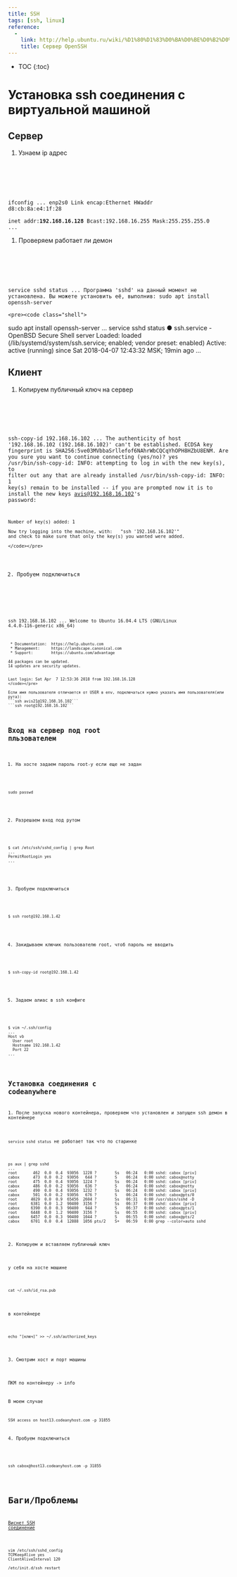 ```yaml
---
title: SSH
tags: [ssh, linux]
reference: 
  -
    link: http://help.ubuntu.ru/wiki/%D1%80%D1%83%D0%BA%D0%BE%D0%B2%D0%BE%D0%B4%D1%81%D1%82%D0%B2%D0%BE_%D0%BF%D0%BE_ubuntu_server/%D1%83%D0%B4%D0%B0%D0%BB%D0%B5%D0%BD%D0%BD%D0%BE%D0%B5_%D0%B0%D0%B4%D0%BC%D0%B8%D0%BD%D0%B8%D1%81%D1%82%D1%80%D0%B8%D1%80%D0%BE%D0%B2%D0%B0%D0%BD%D0%B8%D0%B5/openssh_server
    title: Сервер OpenSSH
---
```


* TOC 
{:toc}

# Установка ssh соединения с виртуальной машиной

## Сервер

1. Узнаем ip адрес

    <pre><code class="shell">
ifconfig 
...
    enp2s0    Link encap:Ethernet  HWaddr d8:cb:8a:e4:1f:28  
              inet addr:<b>192.168.16.128</b>  Bcast:192.168.16.255  Mask:255.255.255.0
...</code></pre>

1. Проверяем работает ли демон
    <pre><code class="shell">
service sshd status
...
   Программа 'sshd' на данный момент не установлена. Вы можете установить её, выполнив:
   sudo apt install openssh-server
    </code></pre>

    <pre><code class="shell">
sudo apt install openssh-server
   ...
   service sshd status
   ● ssh.service - OpenBSD Secure Shell server
      Loaded: loaded (/lib/systemd/system/ssh.service; enabled; vendor preset: enabled)
      Active: active (running) since Sat 2018-04-07 12:43:32 MSK; 19min ago
   ...
    </code></pre>


## Клиент

1. Копируем публичный ключ на сервер
    <pre><code class="shell">
ssh-copy-id 192.168.16.102
...
    The authenticity of host '192.168.16.102 (192.168.16.102)' can't be established.
    ECDSA key fingerprint is SHA256:5ve03MVbbaSrllefof6NAhrWbCQCqYhOPH8HZbU8ENM.
    Are you sure you want to continue connecting (yes/no)? yes
    /usr/bin/ssh-copy-id: INFO: attempting to log in with the new key(s), to filter out any that are already installed
    /usr/bin/ssh-copy-id: INFO: 1 key(s) remain to be installed -- if you are prompted now it is to install the new keys
    avis@192.168.16.102's password: 

    Number of key(s) added: 1

    Now try logging into the machine, with:   "ssh '192.168.16.102'"
    and check to make sure that only the key(s) you wanted were added.

    </code></pre>

2. Пробуем подключиться
    <pre><code class="shell">
ssh 192.168.16.102
...
    Welcome to Ubuntu 16.04.4 LTS (GNU/Linux 4.4.0-116-generic x86_64)

     * Documentation:  https://help.ubuntu.com
     * Management:     https://landscape.canonical.com
     * Support:        https://ubuntu.com/advantage

    44 packages can be updated.
    14 updates are security updates.


    Last login: Sat Apr  7 12:53:36 2018 from 192.168.16.128
    </code></pre>

    Если имя пользователя отличается от USER в env, подключаться нужно указать имя пользователя(или рута):  
    ```ssh avis21@192.168.16.102```  
    ```ssh root@192.168.16.102```

## Вход на сервер под root пльзователем

1. На хосте задаем пароль root-у если еще не задан

<pre><code class="perl">
sudo passwd
</code></pre>

2. Разрешаем вход под рутом

<pre><code class="shell">
$ cat /etc/ssh/sshd_config | grep Root
...
PermitRootLogin yes
...
</code></pre>

3. Пробуем подключиться
<pre><code class="perl">
$ ssh root@192.168.1.42
</code></pre>

4. Закидываем ключик пользователю root, чтоб пароль не вводить

<pre><code class="perl">
$ ssh-copy-id root@192.168.1.42
</code></pre>

5. Задаем алиас в ssh конфиге

<pre><code class="perl">
$ vim ~/.ssh/config
...
Host vb
  User root
  Hostname 192.168.1.42
  Port 22
...
</code></pre>


## Установка соединения с codeanywhere

<p>1. После запуска нового контейнера, проверяем что установлен и запущен ssh демон в контейнере</p>

`service sshd status` не работает так что по старинке
<pre><code class="perl">
ps aux | grep sshd
...
root       462  0.0  0.4  93056  1228 ?        Ss   06:24   0:00 sshd: cabox [priv]
cabox      473  0.0  0.2  93056   644 ?        S    06:24   0:00 sshd: cabox@notty
root       475  0.0  0.4  93056  1224 ?        Ss   06:24   0:00 sshd: cabox [priv]
cabox      486  0.0  0.2  93056   636 ?        S    06:24   0:00 sshd: cabox@notty
root       490  0.0  0.4  93056  1232 ?        Ss   06:24   0:00 sshd: cabox [priv]
cabox      501  0.0  0.2  93056   676 ?        S    06:24   0:00 sshd: cabox@pts/0
root      4029  0.0  0.9  65456  2604 ?        Ss   06:31   0:00 /usr/sbin/sshd -D
root      6381  0.0  1.2  90400  3156 ?        Ss   06:37   0:00 sshd: cabox [priv]
cabox     6390  0.0  0.3  90400   944 ?        S    06:37   0:00 sshd: cabox@pts/1
root      6448  0.0  1.2  90400  3156 ?        Ss   06:55   0:00 sshd: cabox [priv]
cabox     6457  0.0  0.3  90400  1044 ?        S    06:55   0:00 sshd: cabox@pts/2
cabox     6701  0.0  0.4  12888  1056 pts/2    S+   06:59   0:00 grep --color=auto sshd
</code></pre>

<p>2. Копируем и вставляем публичный ключ</p>

у себя на хосте машине
<pre><code class="perl">
cat ~/.ssh/id_rsa.pub
</code></pre>

в контейнере
<pre><code class="perl">
echo "[ключ]" >> ~/.ssh/authorized_keys
</code></pre>

<P>3. Смотрим хост и порт машины</P>

ПКМ по контейнеру -> info

В моем случае

`SSH access on host13.codeanyhost.com -p 31855`

<p>4. Пробуем подключиться</p>

<pre><code class="perl">
ssh cabox@host13.codeanyhost.com -p 31855
</code></pre>

# Баги/Проблемы

<a href="https://forum.ubuntu.ru/index.php?topic=36192.0">Виснет SSH соединение</a>

<pre><code class="perl">
vim /etc/ssh/sshd_config
TCPKeepAlive yes
ClientAliveInterval 120

/etc/init.d/ssh restart
</code></pre>